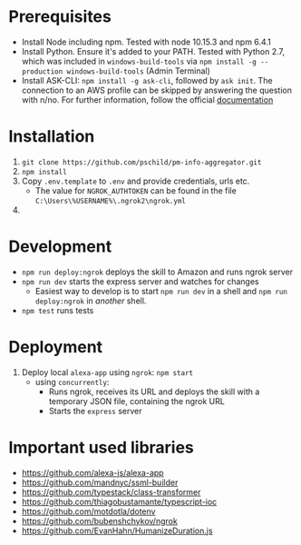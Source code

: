 # Prerequisites
* Install Node including npm. Tested with node 10.15.3 and npm 6.4.1
* Install Python. Ensure it's added to your PATH. Tested with Python 2.7, which was included in `windows-build-tools` via `npm install -g --production windows-build-tools` (Admin Terminal)
* Install ASK-CLI: `npm install -g ask-cli`, followed by `ask init`. The connection to an AWS profile can be skipped by answering the question with n/no. For further information, follow the official [documentation](https://developer.amazon.com/de/docs/smapi/quick-start-alexa-skills-kit-command-line-interface.html#step-3-install-and-initialize-ask-cli)

# Installation
1. `git clone https://github.com/pschild/pm-info-aggregator.git`
2. `npm install`
3. Copy `.env.template` to `.env` and provide credentials, urls etc.
   * The value for `NGROK_AUTHTOKEN` can be found in the file `C:\Users\%USERNAME%\.ngrok2\ngrok.yml`
4. 

# Development
* `npm run deploy:ngrok` deploys the skill to Amazon and runs ngrok server
* `npm run dev` starts the express server and watches for changes
    * Easiest way to develop is to start `npm run dev` in a shell and `npm run deploy:ngrok` in _another_ shell.
* `npm test` runs tests

# Deployment
1. Deploy local `alexa-app` using `ngrok`: `npm start`
    * using `concurrently`:
        * Runs ngrok, receives its URL and deploys the skill with a temporary JSON file, containing the ngrok URL
        * Starts the `express` server

# Important used libraries
* https://github.com/alexa-js/alexa-app
* https://github.com/mandnyc/ssml-builder
* https://github.com/typestack/class-transformer
* https://github.com/thiagobustamante/typescript-ioc
* https://github.com/motdotla/dotenv
* https://github.com/bubenshchykov/ngrok
* https://github.com/EvanHahn/HumanizeDuration.js